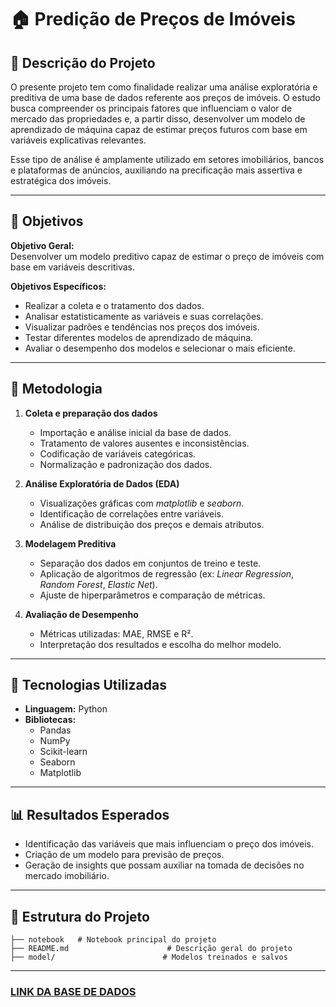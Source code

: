 # 🏠 Predição de Preços de Imóveis  

## 📘 Descrição do Projeto  
O presente projeto tem como finalidade realizar uma análise exploratória e preditiva de uma base de dados referente aos preços de imóveis. O estudo busca compreender os principais fatores que influenciam o valor de mercado das propriedades e, a partir disso, desenvolver um modelo de aprendizado de máquina capaz de estimar preços futuros com base em variáveis explicativas relevantes.  

Esse tipo de análise é amplamente utilizado em setores imobiliários, bancos e plataformas de anúncios, auxiliando na precificação mais assertiva e estratégica dos imóveis.  

---

## 🎯 Objetivos  

**Objetivo Geral:**  
Desenvolver um modelo preditivo capaz de estimar o preço de imóveis com base em variáveis descritivas.  

**Objetivos Específicos:**  
- Realizar a coleta e o tratamento dos dados.  
- Analisar estatisticamente as variáveis e suas correlações.  
- Visualizar padrões e tendências nos preços dos imóveis.  
- Testar diferentes modelos de aprendizado de máquina.  
- Avaliar o desempenho dos modelos e selecionar o mais eficiente.  

---

## 🧠 Metodologia  

1. **Coleta e preparação dos dados**  
   - Importação e análise inicial da base de dados.  
   - Tratamento de valores ausentes e inconsistências.  
   - Codificação de variáveis categóricas.  
   - Normalização e padronização dos dados.  

2. **Análise Exploratória de Dados (EDA)**  
   - Visualizações gráficas com *matplotlib* e *seaborn*.  
   - Identificação de correlações entre variáveis.  
   - Análise de distribuição dos preços e demais atributos.  

3. **Modelagem Preditiva**  
   - Separação dos dados em conjuntos de treino e teste.  
   - Aplicação de algoritmos de regressão (ex: *Linear Regression*, *Random Forest*, *Elastic Net*).  
   - Ajuste de hiperparâmetros e comparação de métricas.  

4. **Avaliação de Desempenho**  
   - Métricas utilizadas: MAE, RMSE e R².  
   - Interpretação dos resultados e escolha do melhor modelo.  

---

## 🧩 Tecnologias Utilizadas  

- **Linguagem:** Python  
- **Bibliotecas:**  
  - Pandas  
  - NumPy  
  - Scikit-learn  
  - Seaborn  
  - Matplotlib  

---

## 📊 Resultados Esperados  

- Identificação das variáveis que mais influenciam o preço dos imóveis.  
- Criação de um modelo para previsão de preços.  
- Geração de insights que possam auxiliar na tomada de decisões no mercado imobiliário.  

---

## 📁 Estrutura do Projeto  

```
├── notebook   # Notebook principal do projeto  
├── README.md                      # Descrição geral do projeto   
├── model/                        # Modelos treinados e salvos  
```

---
### [LINK DA BASE DE DADOS](https://www.kaggle.com/datasets/juhibhojani/house-price)
